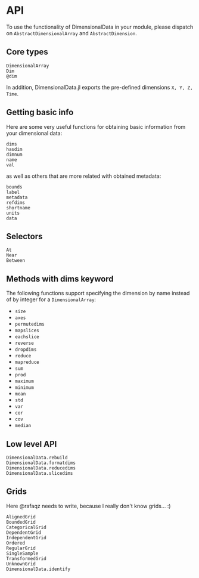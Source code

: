 # API
To use the functionality of DimensionalData in your module, please dispatch on `AbstractDimensionalArray` and `AbstractDimension`.
## Core types
```@docs
DimensionalArray
Dim
@dim
```
In addition, DimensionalData.jl exports the pre-defined dimensions `X, Y, Z, Time`.

## Getting basic info
Here are some very useful functions for obtaining basic information from your dimensional data:
```@docs
dims
hasdim
dimnum
name
val
```
as well as others that are more related with obtained metadata:
```@docs
bounds
label
metadata
refdims
shortname
units
data
```

## Selectors
```@docs
At
Near
Between
```

## Methods with dims keyword
The following functions support specifying the dimension by name instead of by integer for a `DimensionalArray`:

- `size`
- `axes`
- `permutedims`
- `mapslices`
- `eachslice`
- `reverse`
- `dropdims`
- `reduce`
- `mapreduce`
- `sum`
- `prod`
- `maximum`
- `minimum`
- `mean`
- `std `
- `var`
- `cor`
- `cov`
- `median`

## Low level API
```@docs
DimensionalData.rebuild
DimensionalData.formatdims
DimensionalData.reducedims
DimensionalData.slicedims
```

## Grids
Here @rafaqz needs to write, because I really don't know grids... :)
```@docs
AlignedGrid
BoundedGrid
CategoricalGrid
DependentGrid
IndependentGrid
Ordered
RegularGrid
SingleSample
TransformedGrid
UnknownGrid
DimensionalData.identify
```
